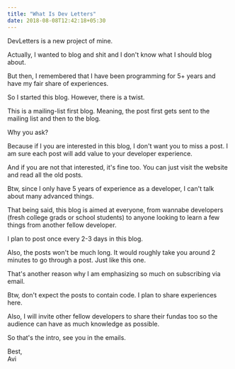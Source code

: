 ```yaml
---
title: "What Is Dev Letters"
date: 2018-08-08T12:42:18+05:30
---
```


DevLetters is a new project of mine.

Actually, I wanted to blog and shit and I don't know what I should blog about.

But then, I remembered that I have been programming for 5+ years and have my fair share of experiences.

So I started this blog. However, there is a twist.

This is a mailing-list first blog. Meaning, the post first gets sent to the mailing list and then to the blog.

Why you ask?

Because if I you are interested in this blog, I don't want you to miss a post. I am sure each post will add value to your developer experience.

And if you are not that interested, it's fine too. You can just visit the website and read all the old posts.

Btw, since I only have 5 years of experience as a developer, I can't talk about many advanced things.

That being said, this blog is aimed at everyone, from wannabe developers (fresh college grads or school students) to anyone looking to learn a 
few things from another fellow developer.

I plan to post once every 2-3 days in this blog.

Also, the posts won't be much long. It would roughly take you around 2 minutes to go through a post. Just like this one.

That's another reason why I am emphasizing so much on subscribing via email.

Btw, don't expect the posts to contain code. I plan to share experiences here. 

Also, I will invite other fellow developers to share their fundas too so the audience can have as much knowledge as possible.

So that's the intro, see you in the emails.

Best,<br>
Avi
